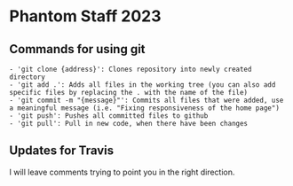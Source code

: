 # Phantom Staff 2023

## Commands for using git

    - 'git clone {address}': Clones repository into newly created   directory
    - 'git add .': Adds all files in the working tree (you can also add specific files by replacing the . with the name of the file)
    - 'git commit -m "{message}"': Commits all files that were added, use a meaningful message (i.e. "Fixing responsiveness of the home page")
    - 'git push': Pushes all committed files to github
    - 'git pull': Pull in new code, when there have been changes

## Updates for Travis

I will leave comments trying to point you in the right direction.
